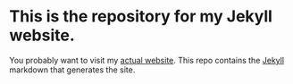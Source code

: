 # This is the repository for my Jekyll website.

You probably want to visit my [actual website](https://nickkelley.dev). This repo contains the 
[Jekyll](https://jekyllrb.com/) markdown that generates the site.
